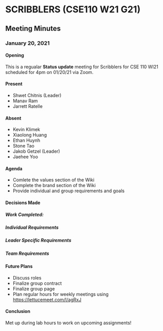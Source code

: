# SCRIBBLERS (CSE110 W21 G21)
## Meeting Minutes
### January 20, 2021

#### Opening

This is a regualar **Status update** meeting for Scribblers for CSE 110 WI21 scheduled for 4pm on 01/20/21 via Zoom.

#### Present

 - Shwet Chitnis (Leader)
 - Manav Ram
  - Jarrett Ratelle
 

#### Absent

 - Kevin Klimek
 - Xiaolong Huang
 - Ethan Huynh
 - Stone Tao
 - Jakob Getzel (Leader)
 - Jaehee Yoo

#### Agenda

- Comlete the values section of the Wiki
- Complete the brand section of the Wiki
- Provide individual and group requirements and goals

#### Decisions Made

##### Work Completed:

##### Individual Requirements

##### Leader Specific Requirements

##### Team Requirements

#### Future Plans

- Discuss roles
- Finalize group contract
- Finalize group page
- Plan regular hours for weekly meetings using https://lettucemeet.com/l/agRxJ

#### Conclusion

Met up during lab hours to work on upcoming assignments!
